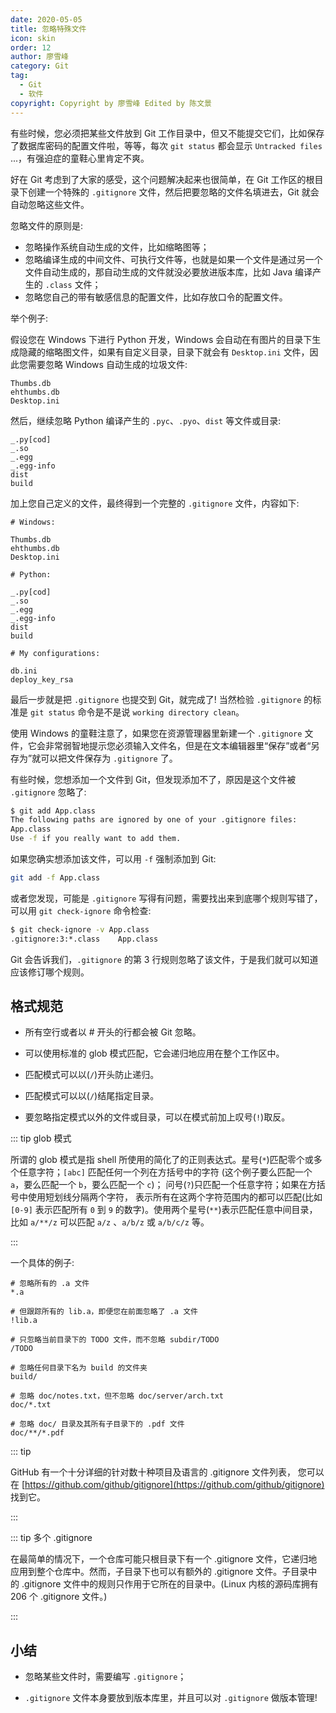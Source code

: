 ```yaml
---
date: 2020-05-05
title: 忽略特殊文件
icon: skin
order: 12
author: 廖雪峰
category: Git
tag:
  - Git
  - 软件
copyright: Copyright by 廖雪峰 Edited by 陈文景
---
```


有些时候，您必须把某些文件放到 Git 工作目录中，但又不能提交它们，比如保存了数据库密码的配置文件啦，等等，每次 `git status` 都会显示 `Untracked files` ...，有强迫症的童鞋心里肯定不爽。

好在 Git 考虑到了大家的感受，这个问题解决起来也很简单，在 Git 工作区的根目录下创建一个特殊的 `.gitignore` 文件，然后把要忽略的文件名填进去，Git 就会自动忽略这些文件。

忽略文件的原则是:

- 忽略操作系统自动生成的文件，比如缩略图等；
- 忽略编译生成的中间文件、可执行文件等，也就是如果一个文件是通过另一个文件自动生成的，那自动生成的文件就没必要放进版本库，比如 Java 编译产生的 `.class` 文件；
- 忽略您自己的带有敏感信息的配置文件，比如存放口令的配置文件。

举个例子:

假设您在 Windows 下进行 Python 开发，Windows 会自动在有图片的目录下生成隐藏的缩略图文件，如果有自定义目录，目录下就会有 `Desktop.ini` 文件，因此您需要忽略 Windows 自动生成的垃圾文件:

```gitignore
Thumbs.db
ehthumbs.db
Desktop.ini
```

然后，继续忽略 Python 编译产生的 `.pyc`、`.pyo`、`dist` 等文件或目录:

```gitignore
_.py[cod]
_.so
_.egg
_.egg-info
dist
build
```

加上您自己定义的文件，最终得到一个完整的 `.gitignore` 文件，内容如下:

```gitignore
# Windows:

Thumbs.db
ehthumbs.db
Desktop.ini

# Python:

_.py[cod]
_.so
_.egg
_.egg-info
dist
build

# My configurations:

db.ini
deploy_key_rsa
```

最后一步就是把 `.gitignore` 也提交到 Git，就完成了! 当然检验 `.gitignore` 的标准是 `git status` 命令是不是说 `working directory clean`。

使用 Windows 的童鞋注意了，如果您在资源管理器里新建一个 `.gitignore` 文件，它会非常弱智地提示您必须输入文件名，但是在文本编辑器里“保存”或者“另存为”就可以把文件保存为 `.gitignore` 了。

有些时候，您想添加一个文件到 Git，但发现添加不了，原因是这个文件被 `.gitignore` 忽略了:

```sh
$ git add App.class
The following paths are ignored by one of your .gitignore files:
App.class
Use -f if you really want to add them.
```

如果您确实想添加该文件，可以用 `-f` 强制添加到 Git:

```sh
git add -f App.class
```

或者您发现，可能是 `.gitignore` 写得有问题，需要找出来到底哪个规则写错了，可以用 `git check-ignore` 命令检查:

```sh
$ git check-ignore -v App.class
.gitignore:3:*.class    App.class
```

Git 会告诉我们，`.gitignore` 的第 3 行规则忽略了该文件，于是我们就可以知道应该修订哪个规则。

## 格式规范

- 所有空行或者以 # 开头的行都会被 Git 忽略。

- 可以使用标准的 glob 模式匹配，它会递归地应用在整个工作区中。

- 匹配模式可以以(`/`)开头防止递归。

- 匹配模式可以以(`/`)结尾指定目录。

- 要忽略指定模式以外的文件或目录，可以在模式前加上叹号(`!`)取反。

::: tip glob 模式

所谓的 glob 模式是指 shell 所使用的简化了的正则表达式。星号(`*`)匹配零个或多个任意字符；`[abc]` 匹配任何一个列在方括号中的字符 (这个例子要么匹配一个 `a`，要么匹配一个 `b`，要么匹配一个 `c`)； 问号(`?`)只匹配一个任意字符；如果在方括号中使用短划线分隔两个字符， 表示所有在这两个字符范围内的都可以匹配(比如 `[0-9]` 表示匹配所有 `0` 到 `9` 的数字)。使用两个星号(`**`)表示匹配任意中间目录，比如 `a/**/z` 可以匹配 `a/z` 、`a/b/z` 或 `a/b/c/z` 等。

:::

一个具体的例子:

```gitignore
# 忽略所有的 .a 文件
*.a

# 但跟踪所有的 lib.a，即便您在前面忽略了 .a 文件
!lib.a

# 只忽略当前目录下的 TODO 文件，而不忽略 subdir/TODO
/TODO

# 忽略任何目录下名为 build 的文件夹
build/

# 忽略 doc/notes.txt，但不忽略 doc/server/arch.txt
doc/*.txt

# 忽略 doc/ 目录及其所有子目录下的 .pdf 文件
doc/**/*.pdf
```

::: tip

GitHub 有一个十分详细的针对数十种项目及语言的 .gitignore 文件列表， 您可以在 [https://github.com/github/gitignore](https://github.com/github/gitignore) 找到它。

:::

::: tip 多个 .gitignore

在最简单的情况下，一个仓库可能只根目录下有一个 .gitignore 文件，它递归地应用到整个仓库中。然而，子目录下也可以有额外的 .gitignore 文件。子目录中的 .gitignore 文件中的规则只作用于它所在的目录中。(Linux 内核的源码库拥有 206 个 .gitignore 文件。)

:::

## 小结

- 忽略某些文件时，需要编写 `.gitignore`；

- `.gitignore` 文件本身要放到版本库里，并且可以对 `.gitignore` 做版本管理!
